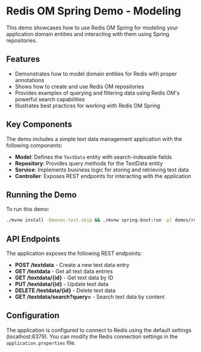 # Redis OM Spring Demo - Modeling

This demo showcases how to use Redis OM Spring for modeling your application domain entities and interacting with them using Spring repositories.

## Features

- Demonstrates how to model domain entities for Redis with proper annotations
- Shows how to create and use Redis OM repositories 
- Provides examples of querying and filtering data using Redis OM's powerful search capabilities
- Illustrates best practices for working with Redis OM Spring

## Key Components

The demo includes a simple text data management application with the following components:

- **Model**: Defines the `TextData` entity with search-indexable fields
- **Repository**: Provides query methods for the TextData entity
- **Service**: Implements business logic for storing and retrieving text data
- **Controller**: Exposes REST endpoints for interacting with the application

## Running the Demo

To run this demo:

```bash
./mvnw install -Dmaven.test.skip && ./mvnw spring-boot:run -pl demos/roms-modeling
```

## API Endpoints

The application exposes the following REST endpoints:

- **POST /textdata** - Create a new text data entry
- **GET /textdata** - Get all text data entries
- **GET /textdata/{id}** - Get text data by ID
- **PUT /textdata/{id}** - Update text data
- **DELETE /textdata/{id}** - Delete text data
- **GET /textdata/search?query=** - Search text data by content

## Configuration

The application is configured to connect to Redis using the default settings (localhost:6379).
You can modify the Redis connection settings in the `application.properties` file.